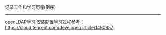 记录工作和学习历程(倒序)









--------------------------------------------------------------------------------

openLDAP学习
    安装配置学习过程参考：https://cloud.tencent.com/developer/article/1490857
